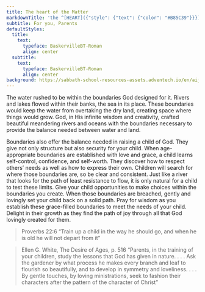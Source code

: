 ```yaml
---
title: The heart of the Matter
markdownTitle: 'the ^[HEART]({"style": {"text": {"color": "#B85C39"}}}) of the ^[MATTER]({"style": {"text": {"color": "#009559"}}})'
subtitle: For you, Parents
defaultStyles:
  title:
    text:
      typeface: BaskervilleBT-Roman
      align: center
  subtitle:
    text:
      typeface: BaskervilleBT-Roman
      align: center
background: https://sabbath-school-resources-assets.adventech.io/en/aij/2025-01-bg/assets/04-04.png
---
```


The water rushed to be within the boundaries God designed for it. Rivers and lakes flowed within their banks, the sea in its place. These boundaries would keep the water from overtaking the dry land, creating space where things would grow. God, in His infinite wisdom and creativity, crafted beautiful meandering rivers and oceans with the boundaries necessary to provide the balance needed between water and land. 

Boundaries also offer the balance needed in raising a child of God. They give not only structure but also security for your child. When age-appropriate boundaries are established with love and grace, a child learns self-control, confidence, and self-worth. They discover how to respect others’ needs as well as how to express their own. Children will search for where those boundaries are, so be clear and consistent. Just like a river that looks for the path of least resistance to flow, it is only natural for a child to test these limits. Give your child opportunities to make choices within the boundaries you create. When those boundaries are breached, gently and lovingly set your child back on a solid path. Pray for wisdom as you establish these grace-filled boundaries to meet the needs of your child. Delight in their growth as they find the path of joy through all that God lovingly created for them.   

> <callout>Proverbs 22:6</callout>
> “Train up a child in the way he should go, and when he is old he will not depart from it”  


> <callout>Ellen G. White, The Desire of Ages, p. 516</callout>
> “Parents, in the training of your children, study the lessons that God has given in nature. . . . Ask the gardener by what process he makes every branch and leaf to flourish so beautifully, and to develop in symmetry and loveliness. . . . By gentle touches, by loving ministrations, seek to fashion their characters after the pattern of the character of Christ”  